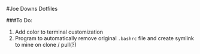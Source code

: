 #Joe Downs Dotfiles


###To Do:
1. Add color to terminal customization
1. Program to automatically remove original ```.bashrc``` file and create symlink to mine on clone / pull(?)
